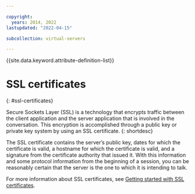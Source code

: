 ```yaml
---

copyright:
  years: 2014, 2022
lastupdated: "2022-04-15"

subcollection: virtual-servers

---
```


{{site.data.keyword.attribute-definition-list}}

# SSL certificates
{: #ssl-certificates}

Secure Sockets Layer (SSL) is a technology that encrypts traffic between the client application and the server application that is involved in the conversation. This encryption is accomplished through a public key or private key system by using an SSL certificate.
{: shortdesc}

The SSL certificate contains the server’s public key, dates for which the certificate is valid, a hostname for which the certificate is valid, and a signature from the certificate authority that issued it. With this information and some protocol information from the beginning of a session, you can be reasonably certain that the server is the one to which it is intending to talk.

For more information about SSL certificates, see [Getting started with SSL certificates](/docs/ssl-certificates?topic=ssl-certificates-getting-started-tutorial#getting-started-tutorial).
